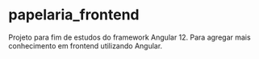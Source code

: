 # papelaria_frontend
Projeto para fim de estudos do framework Angular 12. Para agregar mais conhecimento em frontend utilizando Angular.
